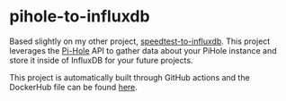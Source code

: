 # pihole-to-influxdb
Based slightly on my other project, [speedtest-to-influxdb](https://github.com/chriscn/speedtest-to-influxdb). This project leverages the [Pi-Hole](https://pi-hole.net/) API to gather data about your PiHole instance and store it inside of InfluxDB for your future projects.

This project is automatically built through GitHub actions and the DockerHub file can be found [here](https://hub.docker.com/r/chriscn/pihole-to-influxdb).